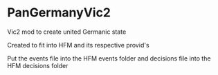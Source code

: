 # PanGermanyVic2
Vic2 mod to create united Germanic state

Created to fit into HFM and its respective provid's

Put the events file into the HFM events folder and decisions file into the HFM decisions folder
